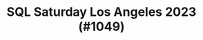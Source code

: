 ---
layout: event
title: "SQL Saturday Los Angeles 2023 (#1049)"
subtitle: ""
tags: ["Los Angeles", "California", "USA", "physical", "2023", "North America"]
thumb: /assets/img/logos/Just_icon_Color_small.png
comments: false
data: SQLSat1049
---